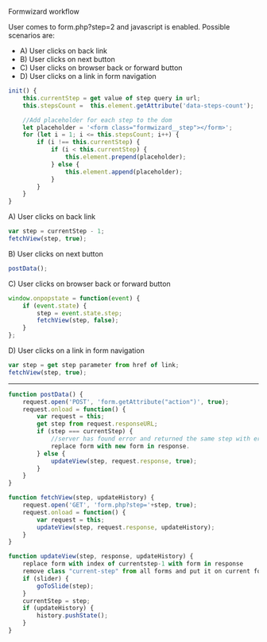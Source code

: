 Formwizard workflow

User comes to form.php?step=2 and javascript is enabled. Possible scenarios are:

* A) User clicks on back link
* B) User clicks on next button
* C) User clicks on browser back or forward button
* D) User clicks on a link in form navigation

```javascript
init() {
	this.currentStep = get value of step query in url;
	this.stepsCount =  this.element.getAttribute('data-steps-count');

	//Add placeholder for each step to the dom
	let placeholder = '<form class="formwizard__step"></form>';
	for (let i = 1; i <= this.stepsCount; i++) {
		if (i !== this.currentStep) {
			if (i < this.currentStep) {
				this.element.prepend(placeholder);
			} else {
				this.element.append(placeholder);
			}
		}
	}
}
```

A) User clicks on back link
```javascript
var step = currentStep - 1;
fetchView(step, true);
```

B) User clicks on next button
```javascript
postData();
```

C) User clicks on browser back or forward button
```javascript
window.onpopstate = function(event) {
	if (event.state) {
		step = event.state.step;
		fetchView(step, false);
	}
};
```

D) User clicks on a link in form navigation
```javascript
var step = get step parameter from href of link;
fetchView(step, true);
```

---------

```javascript
function postData() {
	request.open('POST', 'form.getAttribute("action")', true);
	request.onload = function() {
		var request = this;
		get step from request.responseURL;
		if (step === currentStep) {
			//server has found error and returned the same step with errors in markup
			replace form with new form in response.
		} else {
			updateView(step, request.response, true);
		}
	}
}

function fetchView(step, updateHistory) {
	request.open('GET', 'form.php?step='+step, true);
	request.onload = function() {
		var request = this;
		updateView(step, request.response, updateHistory);
	}
}

function updateView(step, response, updateHistory) {
	replace form with index of currentstep-1 with form in response
	remove class "current-step" from all forms and put it on current form
	if (slider) {
		goToSlide(step);
	}
	currentStep = step;
	if (updateHistory) {
	    history.pushState();
	}
}
```
